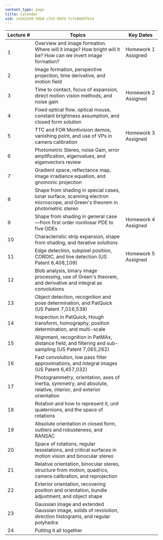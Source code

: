 ```yaml
---
content_type: page
title: Calendar
uid: ce242549-58b8-c555-097d-fcfe06697b14
---
```


| Lecture # | Topics | Key Dates |
| --- | --- | --- |
| 1 | Overview and image formation. Where will it image? How bright will it be? How can we invert image formation? | Homework 1 Assigned |
| 2 | Image formation, perspective projection, time derivative, and motion field | &nbsp; |
| 3 | Time to contact, focus of expansion, direct motion vision methods, and noise gain | Homework 2 Assigned |
| 4 | Fixed optical flow, optical mouse, constant brightness assumption, and closed form solution | &nbsp; |
| 5 | TTC and FOR Montivision demos, vanishing point, and use of VPs in camera calibration | Homework 3 Assigned |
| 6 | Photometric Stereo, noise Gain, error amplification, eigenvalues, and eigenvectors review | &nbsp; |
| 7 | Gradient space, reflectance map, image irradiance equation, and gnomonic projection | &nbsp; |
| 8 | Shape from shading in special cases, lunar surface, scanning electron microscope, and Green's theorem in photometric stereo | &nbsp; |
| 9 | Shape from shading in general case—from first order nonlinear PDE to five ODEs | Homework 4 Assigned |
| 10 | Characteristic strip expansion, shape from shading, and iterative solutions | &nbsp; |
| 11 | Edge detection, subpixel position, CORDIC, and line detection (US Patent 6,408,109) | Homework 5 Assigned |
| 12 | Blob analysis, binary image processing, use of Green's theorem, and derivative and integral as convolutions | &nbsp; |
| 13 | Object detection, recognition and pose determination, and PatQuick (US Patent 7,016,539) | &nbsp; |
| 14 | Inspection in PatQuick, Hough transform, homography, position determination, and multi-scale | &nbsp; |
| 15 | Alignment, recognition in PatMAx, distance field, and filtering and sub-sampling (US Patent 7,065,262) | &nbsp; |
| 16 | Fast convolution, low pass filter approximations, and integral images (US Patent 6,457,032) | &nbsp; |
| 17 | Photogrammetry, orientation, axes of inertia, symmetry, and absolute, relative, interior, and exterior orientation | &nbsp; |
| 18 | Rotation and how to represent it, unit quaternions, and the space of rotations | &nbsp; |
| 19 | Absolute orientation in closed form, outliers and robusteness, and RANSAC | &nbsp; |
| 20 | Space of rotations, regular tesselations, and critical surfaces in motion vision and binocular stereo | &nbsp; |
| 21 | Relative orientation, binocular stereo, structure from motion, quadrics, camera calibration, and reprojection | &nbsp; |
| 22 | Exterior orientation, recovering position and orientation, bundle adjustment, and object shape | &nbsp; |
| 23 | Gaussian image and extended Gaussian image, solids of revolution, direction histograms, and regular polyhedra | &nbsp; |
| 24 | Putting it all together |